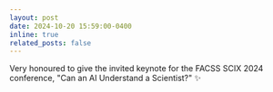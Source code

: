 ```yaml
---
layout: post
date: 2024-10-20 15:59:00-0400
inline: true
related_posts: false
---
```


Very honoured to give the invited keynote for the FACSS SCIX 2024 conference, "Can an AI Understand a Scientist?" :sparkles: